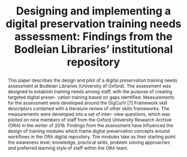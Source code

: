 ---
abstract: This paper describes the design and pilot of a digital preservation training
  needs assessment at Bodleian Libraries (University of Oxford). The assessment was
  designed to establish training needs among staff, with the purpose of creating targeted
  digital preser- vation training based on gaps identified. Measurements for the assessment
  were developed around the DigCurV [7] Framework skill descriptors combined with
  a literature review of other skills frameworks. The measurements were developed
  into a set of inter- view questions, which was piloted on nine members of staff
  from the Oxford University Research Archive (ORA) in the winter of 2016. Findings
  from the assessment have influenced the design of training modules which frame digital
  preservation concepts around workflows in the ORA digital repository. The modules
  take as their starting point the awareness level, knowledge, practical skills, problem
  solving approaches and preferred learning style of staff within the ORA team.
creators:
- Halvarsson, Edith
- Mason, Sarah
date: null
document_url: https://services.phaidra.univie.ac.at/api/object/o:931095/download
grand_parent: iPRES
institutions: []
keywords:
- kyoto
landing_page_url: https://phaidra.univie.ac.at/o:931095
language: eng
layout: publication
license: CC BY-SA 4.0 International
notes_url: null
parent: iPRES 2017
presentation_url: null
size: 422038
source_name: iPRES
title: 'Designing and implementing a digital preservation training needs assessment:
  Findings from the Bodleian Libraries’ institutional repository'
type: paper
year: 2017
---